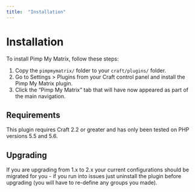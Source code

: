 ```yaml
---
title:  "Installation"
---
```


# Installation

To install Pimp My Matrix, follow these steps:

1. Copy the `pimpmymatrix/` folder to your `craft/plugins/` folder.
2. Go to Settings > Plugins from your Craft control panel and install the Pimp My Matrix plugin.
3. Click the “Pimp My Matrix” tab that will have now appeared as part of the main navigation.


## Requirements

This plugin requires Craft 2.2 or greater and has only been tested on PHP versions 5.5 and 5.6.


## Upgrading

If you are upgrading from 1.x to 2.x your current configurations should be migrated for you - if you run into issues just uninstall the plugin before upgrading (you will have to re-define any groups you made).
